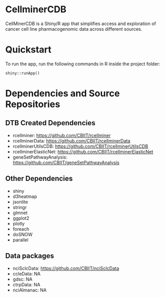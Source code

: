 # CellminerCDB
CellMinerCDB is a Shiny/R app that simplifies access and  exploration of cancer cell line pharmacogenomic data across different sources.

# Quickstart 
To run the app, run the following commands in R inside the project folder:
```
shiny::runApp()
```

# Dependencies and Source Repositories
## DTB Created Dependencies 
* rcellminer: https://github.com/CBIIT/rcellminer
* rcellminerData: https://github.com/CBIIT/rcellminerData
* rcellminerUtilsCDB: https://github.com/CBIIT/rcellminerUtilsCDB
* rcellminerElasticNet: https://github.com/CBIIT/rcellminerElasticNet
* geneSetPathwayAnalysis: https://github.com/CBIIT/geneSetPathwayAnalysis

## Other Dependencies 
* shiny
* d3heatmap
* jsonlite
* stringr
* glmnet
* ggplot2
* plotly
* foreach
* doSNOW
* parallel

## Data packages 
* nciSclcData: https://github.com/CBIIT/nciSclcData
* ccleData: NA
* gdsc: NA 
* ctrpData: NA
* nciAlmanac: NA 
